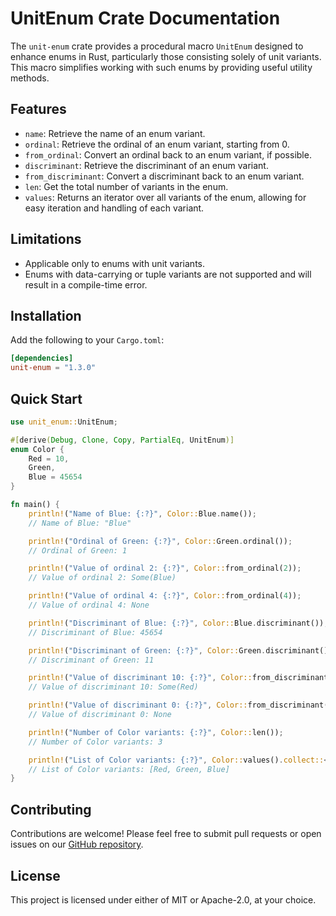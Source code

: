 # UnitEnum Crate Documentation

The `unit-enum` crate provides a procedural macro `UnitEnum` designed to enhance enums in Rust, particularly those
consisting solely of unit variants. This macro simplifies working with such enums by providing useful utility methods.

## Features

- `name`: Retrieve the name of an enum variant.
- `ordinal`: Retrieve the ordinal of an enum variant, starting from 0.
- `from_ordinal`: Convert an ordinal back to an enum variant, if possible.
- `discriminant`: Retrieve the discriminant of an enum variant.
- `from_discriminant`: Convert a discriminant back to an enum variant.
- `len`: Get the total number of variants in the enum.
- `values`: Returns an iterator over all variants of the enum, allowing for easy iteration and handling of each variant.

## Limitations

- Applicable only to enums with unit variants.
- Enums with data-carrying or tuple variants are not supported and will result in a compile-time error.

## Installation

Add the following to your `Cargo.toml`:

```toml
[dependencies]
unit-enum = "1.3.0"
```

## Quick Start

```rust
use unit_enum::UnitEnum;

#[derive(Debug, Clone, Copy, PartialEq, UnitEnum)]
enum Color {
    Red = 10,
    Green,
    Blue = 45654
}

fn main() {
    println!("Name of Blue: {:?}", Color::Blue.name());
    // Name of Blue: "Blue"

    println!("Ordinal of Green: {:?}", Color::Green.ordinal());
    // Ordinal of Green: 1

    println!("Value of ordinal 2: {:?}", Color::from_ordinal(2));
    // Value of ordinal 2: Some(Blue)

    println!("Value of ordinal 4: {:?}", Color::from_ordinal(4));
    // Value of ordinal 4: None

    println!("Discriminant of Blue: {:?}", Color::Blue.discriminant());
    // Discriminant of Blue: 45654

    println!("Discriminant of Green: {:?}", Color::Green.discriminant());
    // Discriminant of Green: 11

    println!("Value of discriminant 10: {:?}", Color::from_discriminant(10));
    // Value of discriminant 10: Some(Red)

    println!("Value of discriminant 0: {:?}", Color::from_discriminant(0));
    // Value of discriminant 0: None

    println!("Number of Color variants: {:?}", Color::len());
    // Number of Color variants: 3

    println!("List of Color variants: {:?}", Color::values().collect::<Vec<_>>());
    // List of Color variants: [Red, Green, Blue]
}
```

## Contributing

Contributions are welcome! Please feel free to submit pull requests or open issues on our [GitHub repository](https://github.com/tylium/unit-enum).

## License

This project is licensed under either of MIT or Apache-2.0, at your choice.